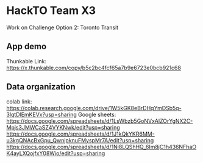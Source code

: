 # HackTO Team X3

Work on Challenge Option 2: Toronto Transit

## App demo
Thunkable Link: https://x.thunkable.com/copy/b5c2bc4fcf65a7b9e6723e0bcb921c68

## Data organization
colab link: https://colab.research.google.com/drive/1W5kGK8eBrDHqYmDSb5q-3lqtDlEmKEVx?usp=sharing
Google sheets: https://docs.google.com/spreadsheets/d/1LsWbzb5GoNVxAlZOrYgNX2C-Mpjs3JMWCaSZ4VYKNwk/edit?usp=sharing
               https://docs.google.com/spreadsheets/d/1J1kQkYKR6MM-u3kgQNAcBxGpu_QwnjpknuFMyspMr7A/edit?usp=sharing
               https://docs.google.com/spreadsheets/d/1Ni8LQShHQ_6Im8jC1h436NFhaOK4ayLXQojfxY08Wio/edit?usp=sharing
